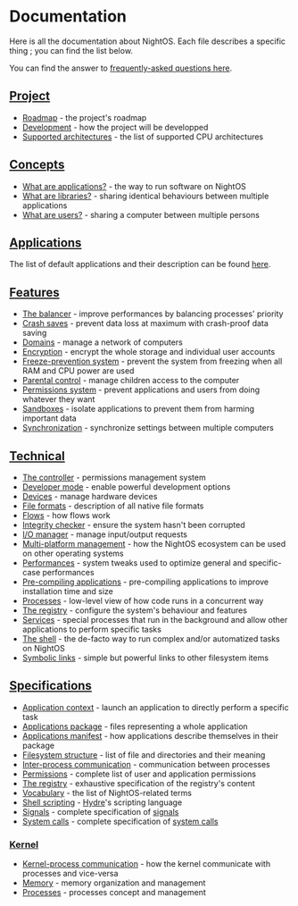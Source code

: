 # Documentation

Here is all the documentation about NightOS. Each file describes a specific thing ; you can find the list below.

You can find the answer to [frequently-asked questions here](FAQ.md).

## [Project](project/)

* [Roadmap](project/roadmap.md) - the project's roadmap
* [Development](project/development.md) - how the project will be developped
* [Supported architectures](project/architectures.md) - the list of supported CPU architectures

## [Concepts](concepts/)

* [What are applications?](concepts/applications.md) - the way to run software on NightOS
* [What are libraries?](concepts/libraries.md) - sharing identical behaviours between multiple applications
* [What are users?](concepts/users.md) - sharing a computer between multiple persons

## [Applications](applications/)

The list of default applications and their description can be found [here](applications/README.md).

## [Features](features/)

* [The balancer](features/balancer.md) - improve performances by balancing processes' priority
* [Crash saves](features/crash-saves.md) - prevent data loss at maximum with crash-proof data saving
* [Domains](features/domains.md) - manage a network of computers
* [Encryption](features/encryption.md) - encrypt the whole storage and individual user accounts
* [Freeze-prevention system](features/freeze-prevention.md) - prevent the system from freezing when all RAM and CPU power are used
* [Parental control](features/parental-control.md) - manage children access to the computer
* [Permissions system](features/permissions.md) - prevent applications and users from doing whatever they want
* [Sandboxes](features/sandboxes.md) - isolate applications to prevent them from harming important data
* [Synchronization](features/synchronization.md) - synchronize settings between multiple computers

## [Technical](technical/)

* [The controller](technical/controller.md) - permissions management system
* [Developer mode](technical/dev-mode.md) - enable powerful development options
* [Devices](technical/devices.md) - manage hardware devices
* [File formats](technical/file-formats.md) - description of all native file formats
* [Flows](technical/flows.md) - how flows work
* [Integrity checker](technical/integrity-checker.md) - ensure the system hasn't been corrupted
* [I/O manager](technical/io-manager.md) - manage input/output requests
* [Multi-platform management](technical/multi-platform.md) - how the NightOS ecosystem can be used on other operating systems
* [Performances](technical/performances.md) - system tweaks used to optimize general and specific-case performances
* [Pre-compiling applications](technical/pre-compiling.md) - pre-compiling applications to improve installation time and size
* [Processes](technical/processes.md) - low-level view of how code runs in a concurrent way
* [The registry](technical/registry.md) - configure the system's behaviour and features
* [Services](technical/services.md) - special processes that run in the background and allow other applications to perform specific tasks
* [The shell](technical/shell.md) - the de-facto way to run complex and/or automatized tasks on NightOS
* [Symbolic links](technical/symlinks.md) - simple but powerful links to other filesystem items

## [Specifications](specs/)

* [Application context](specs/applications/context.md) - launch an application to directly perform a specific task
* [Applications package](specs/applications/package.md) - files representing a whole application
* [Applications manifest](specs/applications/manifest.md) - how applications describe themselves in their package
* [Filesystem structure](specs/fs-structure.md) - list of file and directories and their meaning
* [Inter-process communication](specs/ipc.md) - communication between processes
* [Permissions](specs/permissions.md) - complete list of user and application permissions
* [The registry](specs/registry.md) - exhaustive specification of the registry's content
* [Vocabulary](specs/vocabulary.md) - the list of NightOS-related terms
* [Shell scripting](specs/shell-scripting.md) - [Hydre](technical/shell.md)'s scripting language
* [Signals](specs/signals.md) - complete specification of [signals](specs/kernel/kpc.md)
* [System calls](specs/syscalls.md) - complete specification of [system calls](specs/kernel/kpc.md)

### [Kernel](specs/kernel/)

* [Kernel-process communication](specs/kernel/kpc.md) - how the kernel communicate with processes and vice-versa
* [Memory](specs/kernel/memory.md) - memory organization and management
* [Processes](specs/kernel/processes.md) - processes concept and management